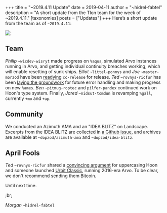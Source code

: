 +++
title = "~2019.4.11 Update"
date = 2019-04-11
author = "~hidrel-fabtel"
description = "A short update from the Tlon team for the week of ~2019.4.11."
[taxonomies]
posts = ["Updates"]
+++
Here’s a short update from the team as of `~2019.4.11`:

![](https://media.urbit.org/site/posts/updates/~2019.4.11-update-1.jpg)

## Team

*Philip* `~wicdev-wisryt` made progress on `%aqua`, simulated Arvo instances running in Arvo, and getting individual continuity breaches working, which will enable resetting of sunk ships. *Elliot* `~littel-ponnys` and *Joe* `~master-morzod` have been [readying](https://github.com/urbit/urbit/pull/1232) `cc-release` for release. *Ted* `~rovnys-ricfur` has been [laying the groundwork](https://github.com/urbit/arvo/pull/1135) for future error handling and making progress on new `%ames`. *Ben* `~pitmug-roptec` and `pilfer-pandex` continued work on Hoon's type system. Finally, *Jared* `~nidsut-tomdun` is revamping `%gall`, currently `+mo` and `+ap`.

## Community

We conducted an Azimuth AMA and an "IDEA BLITZ" on Landscape. Excerpts from the IDEA BLITZ are collected in [a Github issue](https://github.com/urbit/proposals/issues/4), and archives are available at `~dopzod/azimuth-ama` and `~dopzod/idea-blitz`.

## April Fools

*Ted* `~rovnys-ricfur` shared a [convincing argument](https://github.com/urbit/arvo/pull/1129) for uppercasing Hoon and someone launched [Urbit Classic](http://urbit-classic.org/), running 2016-era Arvo. To be clear, we don't recommend sending them Bitcoin.

Until next time.

;br;

*Morgan* `~hidrel-fabtel`
